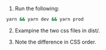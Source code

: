 1. Run the following: 

```sh
yarn && yarn dev && yarn prod
```

2. Exampine the two css files in dist/.

3. Note the difference in CSS order. 

